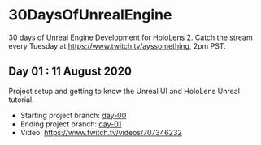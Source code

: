 # 30DaysOfUnrealEngine

30 days of Unreal Engine Development for HoloLens 2.
Catch the stream every Tuesday at https://www.twitch.tv/ayssomething, 2pm PST. 

## Day 01 : 11 August 2020

Project setup and getting to know the Unreal UI and HoloLens Unreal tutorial.
* Starting project branch: [day-00]()
* Ending project branch: [day-01]()
* Video: https://www.twitch.tv/videos/707346232
